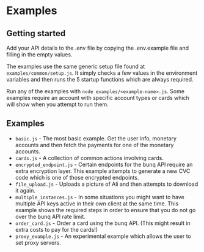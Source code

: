 # Examples

## Getting started

Add your API details to the .env file by copying the .env.example file and filling in the empty values.

The examples use the same generic setup file found at `examples/common/setup.js`. It simply checks a few values in the environment variables and then runs the 5 startup functions which are always required.

Run any of the examples with `node examples/<example-name>.js`. Some examples require an account with specific account types or cards which will show when you attempt to run them.

## Examples

 - `basic.js` - The most basic example. Get the user info, monetary accounts and then fetch the payments for one of the monetary accounts.
 - `cards.js` - A collection of common actions involving cards.
 - `encrypted_endpoint.js` - Certain endpoints for the bunq API require an extra encryption layer. This example attempts to generate a new CVC code which is one of those encrypted endpoints. 
 - `file_upload.js` - Uploads a picture of Ali and then attempts to download it again.
 - `multiple_instances.js` - In some situations you might want to have multiple API keys active in their own client at the same time. This example shows the required steps in order to ensure that you do not go over the bunq API rate limit.
 - `order_card.js` - Order a card using the bunq API. (This might result in extra costs to pay for the cards!)
 - `proxy_example.js` - An experimental example which allows the user to set proxy servers. 